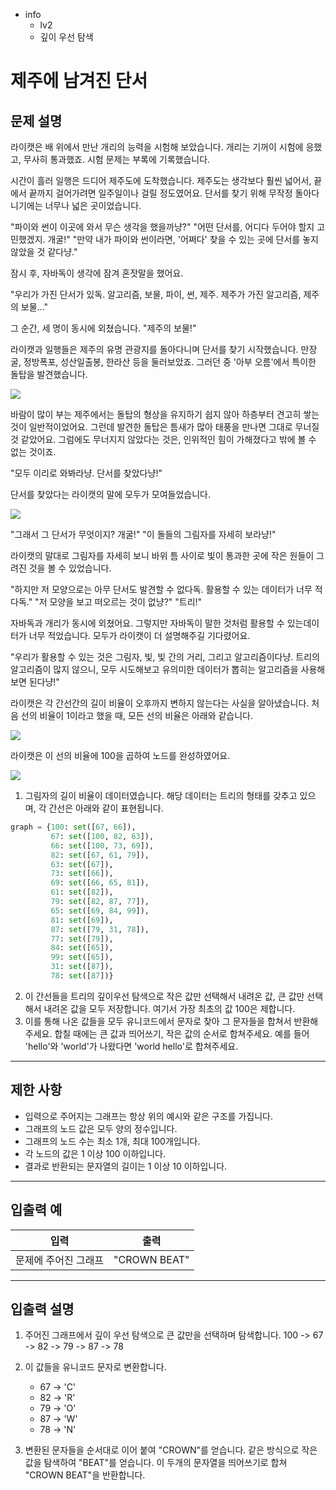 - info
    - lv2
    - 깊이 우선 탐색

# 제주에 남겨진 단서
## 문제 설명

라이캣은 배 위에서 만난 개리의 능력을 시험해 보았습니다. 개리는 기꺼이 시험에 응했고, 무사히 통과했죠. 시험 문제는 부록에 기록했습니다.

시간이 흘러 일행은 드디어 제주도에 도착했습니다. 제주도는 생각보다 훨씬 넓어서, 끝에서 끝까지 걸어가려면 일주일이나 걸릴 정도였어요. 단서를 찾기 위해 무작정 돌아다니기에는 너무나 넓은 곳이었습니다.

"파이와 썬이 이곳에 와서 무슨 생각을 했을까냥?"
"어떤 단서를, 어디다 두어야 할지 고민했겠지. 개굴!"
"만약 내가 파이와 썬이라면, '어쩌다' 찾을 수 있는 곳에 단서를 놓지 않았을 것 같다냥."

잠시 후, 자바독이 생각에 잠겨 혼잣말을 했어요.

"우리가 가진 단서가 있독. 알고리즘, 보물, 파이, 썬, 제주. 제주가 가진 알고리즘, 제주의 보물..."

그 순간, 세 명이 동시에 외쳤습니다.
"제주의 보물!"

라이캣과 일행들은 제주의 유명 관광지를 돌아다니며 단서를 찾기 시작했습니다. 만장굴, 정방폭포, 성산일출봉, 한라산 등을 둘러보았죠. 그러던 중 '아부 오름'에서 특이한 돌탑을 발견했습니다.

![](./05_.webp)

바람이 많이 부는 제주에서는 돌탑의 형상을 유지하기 쉽지 않아 하층부터 견고히 쌓는 것이 일반적이었어요. 그런데 발견한 돌탑은 틈새가 많아 태풍을 만나면 그대로 무너질 것 같았어요. 그럼에도 무너지지 않았다는 것은, 인위적인 힘이 가해졌다고 밖에 볼 수 없는 것이죠.

"모두 이리로 와봐라냥. 단서를 찾았다냥!"

단서를 찾았다는 라이캣의 말에 모두가 모여들었습니다.

![](./5-1.png)

"그래서 그 단서가 무엇이지? 개굴!"
"이 돌들의 그림자를 자세히 보라냥!"

라이캣의 말대로 그림자를 자세히 보니 바위 틈 사이로 빛이 통과한 곳에 작은 원들이 그려진 것을 볼 수 있었습니다.

"하지만 저 모양으로는 아무 단서도 발견할 수 없다독. 활용할 수 있는 데이터가 너무 적다독."
"저 모양을 보고 떠오르는 것이 없냥?"
"트리!" 

자바독과 개리가 동시에 외쳤어요. 그렇지만 자바독이 말한 것처럼 활용할 수 있는데이터가 너무 적었습니다. 모두가 라이캣이 더 설명해주길 기다렸어요.

"우리가 활용할 수 있는 것은 그림자, 빛, 빛 간의 거리, 그리고 알고리즘이다냥. 트리의 알고리즘이 많지 않으니, 모두 시도해보고 유의미한 데이터가 뽑히는 알고리즘을 사용해보면 된다냥!"

라이캣은 각 간선간의 길이 비율이 오후까지 변하지 않는다는 사실을 알아냈습니다. 처음 선의 비율이 1이라고 했을 때, 모든 선의 비율은 아래와 같습니다.

![](./5-2.png)

라이캣은 이 선의 비율에 100을 곱하여 노드를 완성하였어요.

![](./5-3.png)

1. 그림자의 길이 비율이 데이터였습니다. 해당 데이터는 트리의 형태를 갖추고 있으며, 각 간선은 아래와 같이 표현됩니다.

```python
graph = {100: set([67, 66]),
         67: set([100, 82, 63]),
         66: set([100, 73, 69]),
         82: set([67, 61, 79]),
         63: set([67]),
         73: set([66]),
         69: set([66, 65, 81]),
         61: set([82]),
         79: set([82, 87, 77]),
         65: set([69, 84, 99]),
         81: set([69]),
         87: set([79, 31, 78]),
         77: set([79]),
         84: set([65]),
         99: set([65]),
         31: set([87]),
         78: set([87])}
```

2. 이 간선들을 트리의 깊이우선 탐색으로 작은 값만 선택해서 내려온 값, 큰 값만 선택해서 내려온 값을 모두 저장합니다. 여기서 가장 최초의 값 100은 제합니다.
3. 이를 통해 나온 값들을 모두 유니코드에서 문자로 찾아 그 문자들을 합쳐서 반환해주세요. 합칠 때에는 큰 값과 띄어쓰기, 작은 값의 순서로 합쳐주세요. 예를 들어 'hello'와 'world'가 나왔다면 'world hello'로 합쳐주세요.

---

## 제한 사항
* 입력으로 주어지는 그래프는 항상 위의 예시와 같은 구조를 가집니다.
* 그래프의 노드 값은 모두 양의 정수입니다.
* 그래프의 노드 수는 최소 1개, 최대 100개입니다.
* 각 노드의 값은 1 이상 100 이하입니다.
* 결과로 반환되는 문자열의 길이는 1 이상 10 이하입니다.

---

## 입출력 예

| 입력 | 출력 |
| ---- | ---- |
| 문제에 주어진 그래프 | "CROWN BEAT" |

---

## 입출력 설명

1. 주어진 그래프에서 깊이 우선 탐색으로 큰 값만을 선택하며 탐색합니다.
   100 -> 67 -> 82 -> 79 -> 87 -> 78

2. 이 값들을 유니코드 문자로 변환합니다.
   - 67 -> 'C'
   - 82 -> 'R'
   - 79 -> 'O'
   - 87 -> 'W'
   - 78 -> 'N' 

3. 변환된 문자들을 순서대로 이어 붙여 "CROWN"를 얻습니다. 같은 방식으로 작은 값을 탐색하여 "BEAT"를 얻습니다. 이 두개의 문자열을 띄어쓰기로 합쳐 "CROWN BEAT"을 반환합니다.
